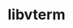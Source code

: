 ---
title: "libvterm"
layout: cache
categories: [package, develop-2023-12-03]
meta: {"versions": ["0.3.1"], "compilers": ["gcc@=7.5.0"], "oss": ["ubuntu18.04"], "platforms": ["linux"], "targets": ["x86_64_v3"], "stacks": ["developer-tools", "root"], "num_specs": 1, "num_specs_by_stack": {"root": 1, "developer-tools": 1}}
spec_details: [{"hash": "7y73iimkwm2vmfgkvnunu4vzfk7jvogr", "compiler": "gcc@=7.5.0", "versions": ["0.3.1"], "os": "ubuntu18.04", "platform": "linux", "target": "x86_64_v3", "variants": ["build_system=makefile"], "stacks": ["root", "developer-tools"], "size": "-", "tarball": "https://binaries.spack.io/releases/develop-2023-12-03/build_cache/linux-ubuntu18.04-x86_64_v3/gcc-7.5.0/libvterm-0.3.1/linux-ubuntu18.04-x86_64_v3-gcc-7.5.0-libvterm-0.3.1-7y73iimkwm2vmfgkvnunu4vzfk7jvogr.spack"}]
---
